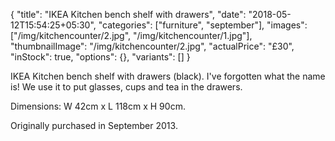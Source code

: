 {
    "title": "IKEA Kitchen bench shelf with drawers",
    "date": "2018-05-12T15:54:25+05:30",
    "categories": ["furniture", "september"],
    "images": ["/img/kitchencounter/2.jpg", "/img/kitchencounter/1.jpg"],
    "thumbnailImage": "/img/kitchencounter/2.jpg",
    "actualPrice": "£30",
    "inStock": true,
    "options": {},
    "variants": []
}

IKEA Kitchen bench shelf with drawers (black). I've forgotten what the name is! We use it to put glasses, cups and tea in the drawers.

Dimensions: W 42cm x L 118cm x H 90cm.

Originally purchased in September 2013.